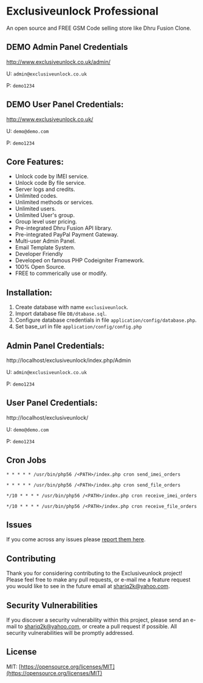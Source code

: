 # Exclusiveunlock Professional
An open source and FREE GSM Code selling store like Dhru Fusion Clone.

## DEMO Admin Panel Credentials
http://www.exclusiveunlock.co.uk/admin/

U: `admin@exclusiveunlock.co.uk`

P: `demo1234`

## DEMO User Panel Credentials:
http://www.exclusiveunlock.co.uk/

U: `demo@demo.com`

P: `demo1234`

## Core Features:
* Unlock code by IMEI service.
* Unlock code By file service.
* Server logs and credits.
* Unlimited codes.
* Unlimited methods or services.
* Unlimited users.
* Unlimited User's group.
* Group level user pricing.
* Pre-integrated Dhru Fusion API library.
* Pre-integrated PayPal Payment Gateway.
* Multi-user Admin Panel.
* Email Template System.
* Developer Friendly
* Developed on famous PHP Codeigniter Framework.
* 100% Open Source.
* FREE to commerically use or modify.

## Installation:
1. Create database with name `exclusiveunlock`.
2. Import database file `DB/dtabase.sql`.
3. Configure database credentials in file `application/config/database.php`.
4. Set base_url in file `application/config/config.php`

## Admin Panel Credentials:
http://localhost/exclusiveunlock/index.php/Admin

U: `admin@exclusiveunlock.co.uk`

P: `demo1234`

## User Panel Credentials:
http://localhost/exclusiveunlock/

U: `demo@demo.com`

P: `demo1234`

## Cron Jobs ##
`* * * * * /usr/bin/php56 /<PATH>/index.php cron send_imei_orders`

`* * * * * /usr/bin/php56 /<PATH>/index.php cron send_file_orders`

`*/10 * * * * /usr/bin/php56 /<PATH>/index.php cron receive_imei_orders`

`*/10 * * * * /usr/bin/php56 /<PATH>/index.php cron receive_file_orders`

## Issues

If you come across any issues please [report them here](https://github.com/muhammad-shariq/exclusiveunlock/issues).

## Contributing

Thank you for considering contributing to the Exclusiveunlock project! Please feel free to make any pull requests, or e-mail me a feature request you would like to see in the future email at shariq2k@yahoo.com.

## Security Vulnerabilities

If you discover a security vulnerability within this project, please send an e-mail to shariq2k@yahoo.com, or create a pull request if possible. All security vulnerabilities will be promptly addressed.

## License

MIT: [https://opensource.org/licenses/MIT](https://opensource.org/licenses/MIT)
